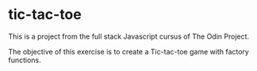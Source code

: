 # tic-tac-toe

This is a project from the full stack Javascript cursus of The Odin Project.

The objective of this exercise is to create a Tic-tac-toe game with factory functions.
